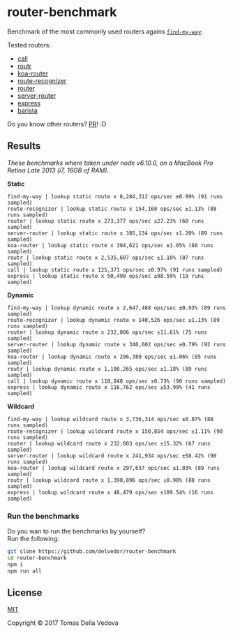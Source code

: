 # router-benchmark

Benchmark of the most commonly used routers agains [`find-my-way`](https://github.com/delvedor/find-my-way):

Tested routers:
- [call](https://github.com/hapijs/call)
- [routr](https://github.com/yahoo/routr)
- [koa-router](https://github.com/alexmingoia/koa-router)
- [route-recognizer](https://github.com/tildeio/route-recognizer)
- [router](https://github.com/pillarjs/router)
- [server-router](https://github.com/yoshuawuyts/server-router)
- [express](https://www.npmjs.com/package/express)
- [barista](https://kieran.github.io/barista)

Do you know other routers? [PR](https://github.com/delvedor/router-benchmark/pulls)! :D

<a name="results"></a>
## Results
*These benchmarks where taken under node v6.10.0, on a MacBook Pro Retina Late 2013 (i7, 16GB of RAM).*

**Static**
```
find-my-way | lookup static route x 8,284,312 ops/sec ±0.99% (91 runs sampled)
route-recognizer | lookup static route x 154,168 ops/sec ±1.13% (88 runs sampled)
router | lookup static route x 273,377 ops/sec ±27.23% (60 runs sampled)
server-router | lookup static route x 385,134 ops/sec ±1.20% (89 runs sampled)
koa-router | lookup static route x 304,621 ops/sec ±1.05% (88 runs sampled)
routr | lookup static route x 2,535,607 ops/sec ±1.10% (87 runs sampled)
call | lookup static route x 125,371 ops/sec ±0.97% (91 runs sampled)
express | lookup static route x 50,498 ops/sec ±98.59% (19 runs sampled)
```

**Dynamic**
```
find-my-way | lookup dynamic route x 2,647,488 ops/sec ±0.93% (89 runs sampled)
route-recognizer | lookup dynamic route x 140,526 ops/sec ±1.13% (89 runs sampled)
router | lookup dynamic route x 232,006 ops/sec ±11.61% (75 runs sampled)
server-router | lookup dynamic route x 340,602 ops/sec ±0.79% (92 runs sampled)
koa-router | lookup dynamic route x 296,380 ops/sec ±1.06% (85 runs sampled)
routr | lookup dynamic route x 1,100,265 ops/sec ±1.18% (89 runs sampled)
call | lookup dynamic route x 118,848 ops/sec ±0.73% (90 runs sampled)
express | lookup dynamic route x 116,762 ops/sec ±53.99% (41 runs sampled)
```

**Wildcard**
```
find-my-way | lookup wildcard route x 3,736,314 ops/sec ±0.87% (88 runs sampled)
route-recognizer | lookup wildcard route x 150,854 ops/sec ±1.11% (90 runs sampled)
router | lookup wildcard route x 232,003 ops/sec ±15.32% (67 runs sampled)
server-router | lookup wildcard route x 241,934 ops/sec ±58.42% (90 runs sampled)
koa-router | lookup wildcard route x 297,637 ops/sec ±1.03% (89 runs sampled)
routr | lookup wildcard route x 1,390,896 ops/sec ±0.90% (88 runs sampled)
express | lookup wildcard route x 48,479 ops/sec ±109.54% (16 runs sampled)
```

### Run the benchmarks
Do you wan to run the benchmarks by yourself?  
Run the following:
```bash
git clone https://github.com/delvedor/router-benchmark
cd router-benchmark
npm i
npm run all
```

<a name="license"></a>
## License

[MIT](https://github.com/delvedor/yaml-template/blob/master/LICENSE)

Copyright © 2017 Tomas Della Vedova
